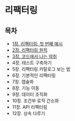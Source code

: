 # 리팩터링
## 목차
- [1장. 리팩터링: 첫 번째 예시](./contents/chapter01.md)
- [2장. 리팩터링 원칙](./contents/chapter02.md)
- [3장. 코드에서 나는 악취](./contents/chapter03.md)
- 4장. 테스트 구축하기
- 5장. 리팩터링 카탈로그 보는 법
- 6장. 기본적인 리팩터링
- 7장. 캡슐화
- 8장. 기능 이동
- 9장. 데이터 조직화
- 10장. 조건부 로직 간소화
- 11장. API 리팩터링
- 12장. 상속 다루기
